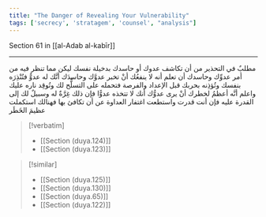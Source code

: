 ```yaml
---
title: "The Danger of Revealing Your Vulnerability"
tags: ['secrecy', 'stratagem', 'counsel', "analysis"]
---
```


 Section 61 in [[al-Adab al-kabīr]]

---
مطلبٌ في التحذير من أن تكاشف عدوك أو حاسدك بدخيلة نفسك ليكن مما تنظر فيه من أمر عدوِّك وحاسدك أن تعلم أنه لا ينفعُك أنْ تخبر عدوَّك وحاسدَك أنَّك له عدوٌّ فتُنْذِرَه بنفسك وتُؤذِنه بحربك قبل الإعداد والفرصة فتحمله على التسلُّح لك وتُوقِد ناره عليك  واعلم أنَّه أعظمُ لخطرك أنْ يرى عدوُّك أنك لا تتخذه عدوًّا فإن ذلك غِرَّةٌ له وسبيلٌ لك إلى القدرة عليه فإن أنت قدرت واستطعت اغتفار العداوة عن أن تكافئ بها فهنالك استكملت عظيمَ الخَطَر

> [!verbatim]
> - [[Section (duya.124)]]
> - [[Section (duya.123)]]

> [!similar]
> - [[Section (duya.125)]]
> - [[Section (duya.130)]]
> - [[Section (duya.65)]]
> - [[Section (duya.122)]]
